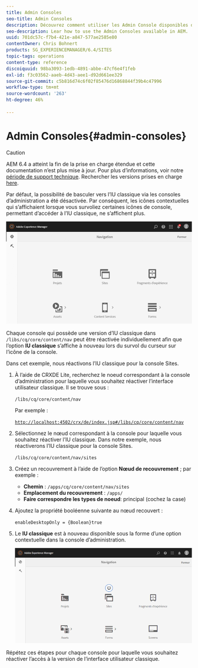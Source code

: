 ```yaml
---
title: Admin Consoles
seo-title: Admin Consoles
description: Découvrez comment utiliser les Admin Console disponibles dans AEM.
seo-description: Lear how to use the Admin Consoles available in AEM.
uuid: 701dc57c-f7b4-421e-a847-577ae2585e80
contentOwner: Chris Bohnert
products: SG_EXPERIENCEMANAGER/6.4/SITES
topic-tags: operations
content-type: reference
discoiquuid: 98ba3093-1edb-4891-abbe-47cf6e4f1feb
exl-id: f3c03562-aaeb-4d43-aee1-d92d661ee329
source-git-commit: c5b816d74c6f02f85476d16868844f39b4c47996
workflow-type: tm+mt
source-wordcount: '263'
ht-degree: 46%

---
```


# Admin Consoles{#admin-consoles}

>[!CAUTION]
>
>AEM 6.4 a atteint la fin de la prise en charge étendue et cette documentation n’est plus mise à jour. Pour plus d’informations, voir notre [période de support technique](https://helpx.adobe.com/fr/support/programs/eol-matrix.html). Rechercher les versions prises en charge [here](https://experienceleague.adobe.com/docs/?lang=fr).

Par défaut, la possibilité de basculer vers l’IU classique via les consoles d’administration a été désactivée. Par conséquent, les icônes contextuelles qui s’affichaient lorsque vous survoliez certaines icônes de console, permettant d’accéder à l’IU classique, ne s’affichent plus.

![screen_shot_2018-03-23at111956](assets/screen_shot_2018-03-23at111956.png)

Chaque console qui possède une version d’IU classique dans `/libs/cq/core/content/nav` peut être réactivée individuellement afin que l’option **IU classique** s’affiche à nouveau lors du survol du curseur sur l’icône de la console.

Dans cet exemple, nous réactivons l’IU classique pour la console Sites.

1. À l’aide de CRXDE Lite, recherchez le noeud correspondant à la console d’administration pour laquelle vous souhaitez réactiver l’interface utilisateur classique. Il se trouve sous :

   `/libs/cq/core/content/nav`

   Par exemple :

   [ `http://localhost:4502/crx/de/index.jsp#/libs/cq/core/content/nav`](http://localhost:4502/crx/de/index.jsp#/libs/cq/core/content/nav)

1. Sélectionnez le nœud correspondant à la console pour laquelle vous souhaitez réactiver l’IU classique. Dans notre exemple, nous réactiverons l’IU classique pour la console Sites.

   `/libs/cq/core/content/nav/sites`

1. Créez un recouvrement à l’aide de l’option **Nœud de recouvrement** ; par exemple :

   * **Chemin** : `/apps/cq/core/content/nav/sites`
   * **Emplacement du recouvrement** : `/apps/`
   * **Faire correspondre les types de noeud**: principal (cochez la case)

1. Ajoutez la propriété booléenne suivante au nœud recouvert :

   `enableDesktopOnly = {Boolean}true`

1. Le **IU classique** est à nouveau disponible sous la forme d’une option contextuelle dans la console d’administration.

   ![screen_shot_2018-03-23at111924](assets/screen_shot_2018-03-23at111924.png)

Répétez ces étapes pour chaque console pour laquelle vous souhaitez réactiver l’accès à la version de l’interface utilisateur classique.
